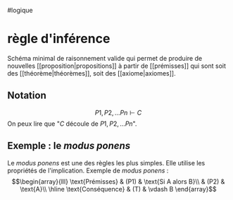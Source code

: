 #logique
# règle d'inférence

Schéma minimal de raisonnement valide qui permet de produire de nouvelles [[proposition|propositions]] à partir de [[prémisses]] qui sont soit des [[théorème|théorèmes]], soit des [[axiome|axiomes]].


## Notation
$$P1, P2,\ldots Pn\vdash C$$
On peux lire que "$C$ découle de $P1,P2,\ldots Pn$".

## Exemple : le _modus ponens_
Le _modus ponens_ est une des règles les plus simples. Elle utilise les propriétés de l'implication.
Exemple de _modus ponens_ :
$$\begin{array}{lll}
\text{Prémisses} & (P1) & \text{Si A alors B}\\
                 & (P2) & \text{A}\\
\hline
\text{Conséquence} & (T) & \vdash B
\end{array}$$

